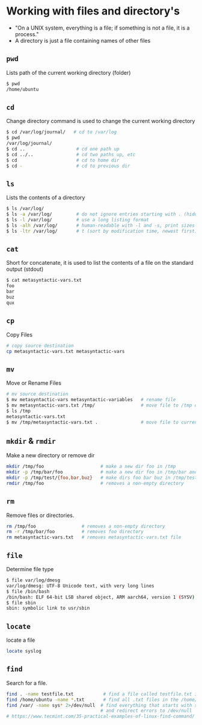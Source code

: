 # Working with files and directory's

* "On a UNIX system, everything is a file; if something is not a file, it is a process."
* A directory is just a file containing names of other files

## `pwd`

Lists path of the current working directory \(folder\)

```bash
$ pwd
/home/ubuntu
```

## `cd`

Change directory command is used to change the current working directory

```bash
$ cd /var/log/journal/   # cd to /var/log
$ pwd
/var/log/journal/
$ cd ..                   # cd one path up
$ cd ../..                # cd two paths up, etc
$ cd                      # cd to home dir
$ cd -                    # cd to previous dir
```

## `ls`

Lists the contents of a directory

```bash
$ ls /var/log/
$ ls -a /var/log/         # do not ignore entries starting with . (hidden files)
$ ls -l /var/log/         # use a long listing format
$ ls -alh /var/log/       # human-readable with -l and -s, print sizes like 1K 234M 2G etc.
$ ls -ltr /var/log/       # t (sort by modification time, newest first) r (reverse order while sorting)
```

## `cat`

Short for concatenate, it is used to list the contents of a file on the standard output \(stdout\)

```bash
$ cat metasyntactic-vars.txt 
foo
bar
buz
qux
```

## `cp`

Copy Files

```bash
# copy source destination
cp metasyntactic-vars.txt metasyntactic-vars
```

## `mv`

Move or Rename Files

```bash
# mv source destination
$ mv metasyntactic-vars metasyntactic-variables   # rename file
$ mv metasyntactic-vars.txt /tmp/                 # move file to /tmp dir
$ ls /tmp
metasyntactic-vars.txt
$ mv /tmp/metasyntactic-vars.txt .                # move file to current location
```

## `mkdir` & `rmdir`

Make a new directory or remove dir

```bash
mkdir /tmp/foo                     # make a new dir foo in /tmp
mkdir -p /tmp/bar/foo              # make a new dir foo in /tmp/bar and create parent directories as needed
mkdir -p /tmp/test/{foo,bar,buz}   # make dirs foo bar buz in /tmp/test/ and create parent directories as needed
rmdir /tmp/foo                     # removes a non-empty directory
```

## `rm`

Remove files or directories.

```bash
rm /tmp/foo                 # removes a non-empty directory
rm -r /tmp/bar/foo          # removes foo directory
rm metasyntactic-vars.txt   # removes metasyntactic-vars.txt file
```

## `file`

Determine file type

```bash
$ file var/log/dmesg
var/log/dmesg: UTF-8 Unicode text, with very long lines
$ file /bin/bash
/bin/bash: ELF 64-bit LSB shared object, ARM aarch64, version 1 (SYSV), dynamically linked, interpreter /lib/ld-linux-aarch64.so.1, BuildID[sha1]=2ee5bcc1055c34df331b2493918ee6bb7119df1c, for GNU/Linux 3.7.0, stripped
$ file sbin
sbin: symbolic link to usr/sbin
```

## `locate`

locate a file

```bash
locate syslog
```

## `find`

Search for a file.

```bash
find . -name testfile.txt           # find a file called testfile.txt in current and sub-directories.
find /home/ubuntu -name *.txt       # find all .txt files in the /home/ubuntu.
find /var/ -name sys* 2>/dev/null  # find everything that starts with sys in /var/ and sub-directories
                                   # and redirect errors to /dev/null
# https://www.tecmint.com/35-practical-examples-of-linux-find-command/
```
